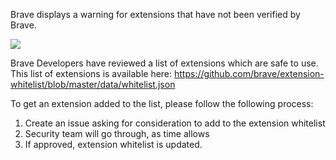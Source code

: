 Brave displays a warning for extensions that have not been verified by Brave.

![](https://jumde.github.io/img/warn.png)

Brave Developers have reviewed a list of extensions which are safe to use. This list of extensions is available here: https://github.com/brave/extension-whitelist/blob/master/data/whitelist.json

To get an extension added to the list, please follow the following process:

1. Create an issue asking for consideration to add to the extension whitelist
2. Security team will go through, as time allows
3. If approved, extension whitelist is updated.
